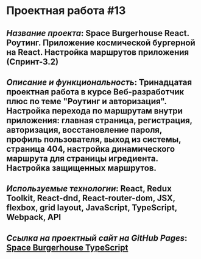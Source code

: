 # Проектная работа #13

## *Название проекта*: Space Burgerhouse React. Роутинг. Приложение космической бургерной на React. Настройка маршрутов приложения (Спринт-3.2)

## *Описание и функциональность*: Тринадцатая проектная работа в курсе Веб-разработчик плюс по теме __"Роутинг и авторизация"__. Настройка перехода по маршрутам внутри приложения: главная страница, регистрация, авторизация, восстановление пароля, профиль пользователя, выход из системы, страница 404, настройка динамического маршрута для страницы игредиента. Настройка защищенных маршрутов.
## *Используемые технологии*: React, Redux Toolkit, React-dnd, React-router-dom, JSX, flexbox, grid layout, JavaScript, TypeScript, Webpack, API

## *Ссылка на проектный сайт на GitHub Pages*: [Space Burgerhouse TypeScript](https://dariarus.github.io/react-burgerhouse/)

